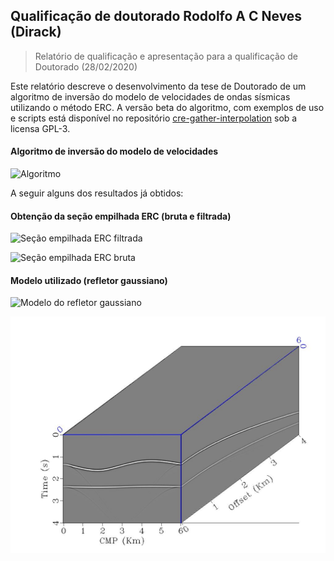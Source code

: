 ## Qualificação de doutorado Rodolfo A C Neves (Dirack)

> Relatório de qualificação e apresentação para a qualificação de Doutorado (28/02/2020)

Este relatório descreve o desenvolvimento da tese de Doutorado de um algoritmo de inversão do modelo de velocidades
de ondas sísmicas utilizando o método ERC. A versão beta do algoritmo, com exemplos de uso e scripts está disponível
no repositório [cre-gather-interpolation](https://github.com/Dirack/cre-gather-interpolation) sob a licensa GPL-3.

#### Algoritmo de inversão do modelo de velocidades

![Algoritmo](https://github.com/Dirack/qualificacao-doutorado/blob/master/images/fluxoVel.png)

A seguir alguns dos resultados já obtidos:

#### Obtenção da seção empilhada ERC (bruta e filtrada)

![Seção empilhada ERC filtrada](https://github.com/Dirack/qualificacao-doutorado/blob/master/images/hugeFiltStackedSection.jpeg)

![Seção empilhada ERC bruta](https://github.com/Dirack/qualificacao-doutorado/blob/master/images/hugeStackedSection.jpeg)

#### Modelo utilizado (refletor gaussiano)

![Modelo do refletor gaussiano](https://github.com/Dirack/qualificacao-doutorado/blob/master/images/dome.jpeg)

![Cubo de dados modelado](https://github.com/Dirack/qualificacao-doutorado/blob/master/images/dataCube.jpeg)

